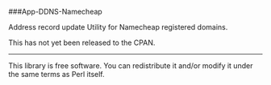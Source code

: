 ###App-DDNS-Namecheap

Address record update Utility for Namecheap registered domains.

This has not yet been released to the CPAN.

***

This library is free software. You can redistribute it and/or modify it under the same terms as Perl itself.

